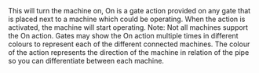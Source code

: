 <lore>
This will turn the machine on,
</lore>
<no_lore>
On is a gate action provided on any gate that is placed next to a machine which could be operating.
</no_lore>

<chapter name="Requirements"/>
When the action is activated, the machine will start operating.
Note: Not all machines support the On action.

<chapter name="Trigger directions"/>
Gates may show the On action multiple times in different colours to represent each of the different connected machines.
The colour of the action represents the direction of the machine in relation of the pipe so you can differentiate between each machine.